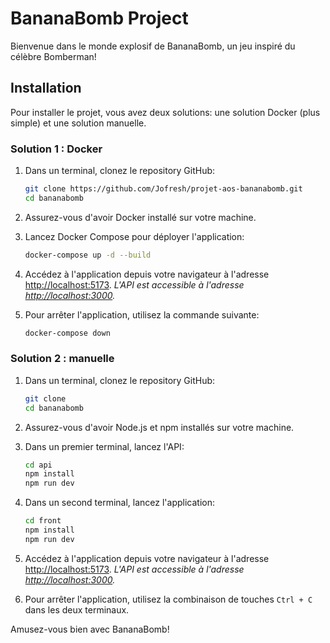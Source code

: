 # BananaBomb Project

Bienvenue dans le monde explosif de BananaBomb, un jeu inspiré du célèbre Bomberman! 

## Installation

Pour installer le projet, vous avez deux solutions: une solution Docker (plus simple) et une solution manuelle.

### Solution 1 : Docker
1. Dans un terminal, clonez le repository GitHub: 

   ```bash
   git clone https://github.com/Jofresh/projet-aos-bananabomb.git
   cd bananabomb
   ```

2. Assurez-vous d'avoir Docker installé sur votre machine.

3. Lancez Docker Compose pour déployer l'application:

   ```bash
   docker-compose up -d --build
   ```

4. Accédez à l'application depuis votre navigateur à l'adresse [http://localhost:5173](http://localhost:5173). _L'API est accessible à l'adresse [http://localhost:3000](http://localhost:3000)._

5. Pour arrêter l'application, utilisez la commande suivante:

   ```bash
   docker-compose down
   ```

### Solution 2 : manuelle
1. Dans un terminal, clonez le repository GitHub: 

   ```bash
   git clone
   cd bananabomb
   ```

2. Assurez-vous d'avoir Node.js et npm installés sur votre machine.

3. Dans un premier terminal, lancez l'API:

   ```bash
   cd api
   npm install
   npm run dev
   ```

4. Dans un second terminal, lancez l'application:

   ```bash
   cd front
   npm install
   npm run dev
   ```

5. Accédez à l'application depuis votre navigateur à l'adresse [http://localhost:5173](http://localhost:5173). _L'API est accessible à l'adresse [http://localhost:3000](http://localhost:3000)._

6. Pour arrêter l'application, utilisez la combinaison de touches `Ctrl + C` dans les deux terminaux.

Amusez-vous bien avec BananaBomb!